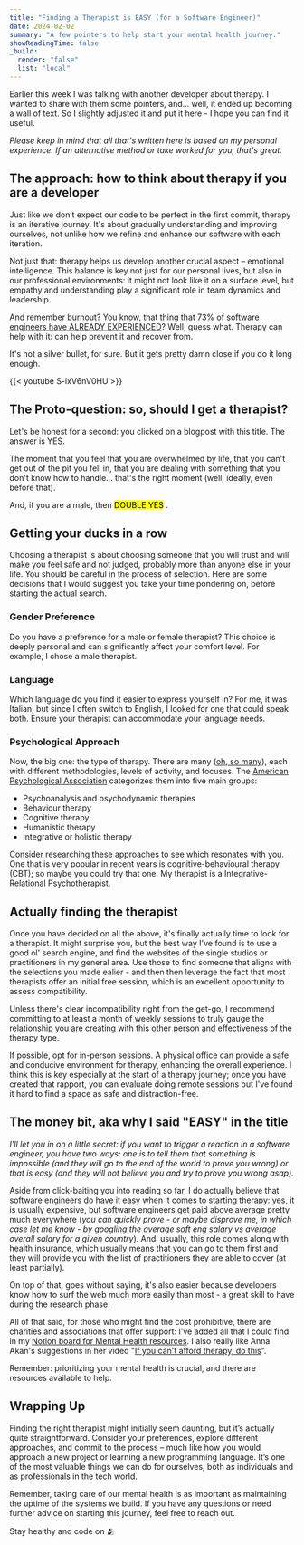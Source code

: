 ```yaml
---
title: "Finding a Therapist is EASY (for a Software Engineer)"
date: 2024-02-02
summary: "A few pointers to help start your mental health journey."
showReadingTime: false
_build:
  render: "false"
  list: "local"
---
```


Earlier this week I was talking with another developer about therapy. I wanted to share with them some pointers, and... well, it ended up becoming a wall of text. So I slightly adjusted it and put it here - I hope you can find it useful.

_Please keep in mind that all that's written here is based on my personal experience. If an alternative method or take worked for you, that's great._

## The approach: how to think about therapy if you are a developer

Just like we don’t expect our code to be perfect in the first commit, therapy is an iterative journey. It's about gradually understanding and improving ourselves, not unlike how we refine and enhance our software with each iteration.

Not just that: therapy helps us develop another crucial aspect – emotional intelligence. This balance is key not just for our personal lives, but also in our professional environments: it might not look like it on a surface level, but empathy and understanding play a significant role in team dynamics and leadership.

And remember burnout? You know, that thing that [73% of software engineers have ALREADY EXPERIENCED](https://www.jetbrains.com/lp/devecosystem-2023/lifestyle/#mental-well-being)? Well, guess what. Therapy can help with it: can help prevent it and recover from.

It's not a silver bullet, for sure. But it gets pretty damn close if you do it long enough.

{{< youtube S-ixV6nV0HU >}}

## The Proto-question: so, should I get a therapist?

Let's be honest for a second: you clicked on a blogpost with this title. The answer is YES.

The moment that you feel that you are overwhelmed by life, that you can't get out of the pit you fell in, that you are dealing with something that you don't know how to handle... that's the right moment (well, ideally, even before that).

And, if you are a male, then <mark>DOUBLE YES</mark> .

## Getting your ducks in a row

Choosing a therapist is about choosing someone that you will trust and will make you feel safe and not judged, probably more than anyone else in your life. You should be careful in the process of selection. Here are some decisions that I would suggest you take your time pondering on, before starting the actual search.

### Gender Preference

Do you have a preference for a male or female therapist? This choice is deeply personal and can significantly affect your comfort level. For example, I chose a male therapist.

### Language

Which language do you find it easier to express yourself in? For me, it was Italian, but since I often switch to English, I looked for one that could speak both. Ensure your therapist can accommodate your language needs.

### Psychological Approach

Now, the big one: the type of therapy. There are many ([oh, so many](https://www.bacp.co.uk/about-therapy/types-of-therapy/)), each with different methodologies, levels of activity, and focuses. The [American Psychological Association](https://www.apa.org/topics/psychotherapy/approaches) categorizes them into five main groups:

- Psychoanalysis and psychodynamic therapies
- Behaviour therapy
- Cognitive therapy
- Humanistic therapy
- Integrative or holistic therapy

Consider researching these approaches to see which resonates with you. One that is very popular in recent years is cognitive-behavioural therapy (CBT); so maybe you could try that one. My therapist is a Integrative-Relational Psychotherapist.

## Actually finding the therapist

Once you have decided on all the above, it's finally actually time to look for a therapist. It might surprise you, but the best way I've found is to use a good ol' search engine, and find the websites of the single studios or practitioners in my general area. Use those to find someone that aligns with the selections you made ealier - and then then leverage the fact that most therapists offer an initial free session, which is an excellent opportunity to assess compatibility.

Unless there's clear incompatibility right from the get-go, I recommend committing to at least a month of weekly sessions to truly gauge the relationship you are creating with this other person and effectiveness of the therapy type.

If possible, opt for in-person sessions. A physical office can provide a safe and conducive environment for therapy, enhancing the overall experience. I think this is key especially at the start of a therapy journey; once you have created that rapport, you can evaluate doing remote sessions but I've found it hard to find a space as safe and distraction-free.

## The money bit, aka why I said "EASY" in the title

_I'll let you in on a little secret: if you want to trigger a reaction in a software engineer, you have two ways: one is to tell them that something is impossible (and they will go to the end of the world to prove you wrong) or that is easy (and they will not believe you and try to prove you wrong asap)._

Aside from click-baiting you into reading so far, I do actually believe that software engineers do have it easy when it comes to starting therapy: yes, it is usually expensive, but software engineers get paid above average pretty much everywhere (_you can quickly prove - or maybe disprove me, in which case let me know - by googling the average soft eng salary vs average overall salary for a given country_). And, usually, this role comes along with health insurance, which usually means that you can go to them first and they will provide you with the list of practitioners they are able to cover (at least partially).

On top of that, goes without saying, it's also easier because developers know how to surf the web much more easily than most - a great skill to have during the research phase.

All of that said, for those who might find the cost prohibitive, there are charities and associations that offer support: I've added all that I could find in my [Notion board for Mental Health resources](https://lifeiswhat.notion.site/Managing-my-Mental-Health-adb0fb63a8144951b304bfb3bb7ed482). I also really like Anna Akan's suggestions in her video "[If you can't afford therapy, do this](https://www.youtube.com/watch?v=NYQYaNsr6Jg)".

Remember: prioritizing your mental health is crucial, and there are resources available to help.

## Wrapping Up

Finding the right therapist might initially seem daunting, but it’s actually quite straightforward. Consider your preferences, explore different approaches, and commit to the process – much like how you would approach a new project or learning a new programming language. It’s one of the most valuable things we can do for ourselves, both as individuals and as professionals in the tech world.

Remember, taking care of our mental health is as important as maintaining the uptime of the systems we build. If you have any questions or need further advice on starting this journey, feel free to reach out.

Stay healthy and code on 🫂
